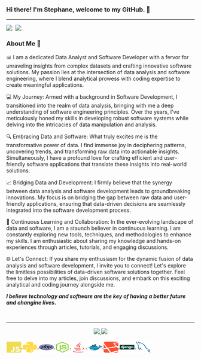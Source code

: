 ### Hi there! I'm Stephane, welcome to my GitHub. 🌱

<hr />

<a href="https://www.linkedin.com/in/moyo-tassimo-stephane/">
  <img align="left" width="24px" src="https://cdn.jsdelivr.net/npm/simple-icons@v3/icons/linkedin.svg"  />
</a>
<a href="mailto:moyo.stephane@gmail.com">
  <img align="left" width="26px" src="https://cdn.jsdelivr.net/npm/simple-icons@v3/icons/gmail.svg" />
</a>

<br/>


### About Me 🚀
📊 I am a dedicated Data Analyst and Software Developer with a fervor for unraveling insights from complex datasets and crafting innovative software solutions. My passion lies at the intersection of data analysis and software engineering, where I blend analytical prowess with coding expertise to create meaningful applications.

💻 My Journey: Armed with a background in Software Development, I transitioned into the realm of data analysis, bringing with me a deep understanding of software engineering principles. Over the years, I've meticulously honed my skills in developing robust software systems while delving into the intricacies of data manipulation and analysis.

🔍 Embracing Data and Software: What truly excites me is the transformative power of data. I find immense joy in deciphering patterns, uncovering trends, and transforming raw data into actionable insights. Simultaneously, I have a profound love for crafting efficient and user-friendly software applications that translate these insights into real-world solutions.

📈 Bridging Data and Development: I firmly believe that the synergy between data analysis and software development leads to groundbreaking innovations. My focus is on bridging the gap between raw data and user-friendly applications, ensuring that data-driven decisions are seamlessly integrated into the software development process.

🚀 Continuous Learning and Collaboration: In the ever-evolving landscape of data and software, I am a staunch believer in continuous learning. I am constantly exploring new tools, techniques, and methodologies to enhance my skills. I am enthusiastic about sharing my knowledge and hands-on experiences through articles, tutorials, and engaging discussions.

🌐 Let's Connect: If you share my enthusiasm for the dynamic fusion of data analysis and software development, I invite you to connect! Let's explore the limitless possibilities of data-driven software solutions together. Feel free to delve into my articles, join discussions, and embark on this exciting analytical and coding journey alongside me.
   
 <b><i>I believe technology and software are the key of having a better future and changine lives. 
    
<br/>
<hr />
  
  <div align="center">
  <a href="https://github.com/Steco17">
  <img height="180em" src="https://github-readme-stats.vercel.app/api?username=Steco17&show_icons=true&theme=gradient&include_all_commits=true&count_private=true"/>
  <img height="180em" src="https://github-readme-stats.vercel.app/api/top-langs/?username=Steco17&layout=compact&langs_count=7&theme=gradient"/>
</div>

<div style="display: inline_block"><br>
  <img align="center" alt="js" height="30" width="40" src="https://raw.githubusercontent.com/devicons/devicon/master/icons/javascript/javascript-plain.svg">
  <img align="center" alt="python" height="30" width="40" src="https://raw.githubusercontent.com/devicons/devicon/master/icons/python/python-plain.svg">
  <img align="center" alt="php" height="30" width="40" src="https://raw.githubusercontent.com/devicons/devicon/master/icons/php/php-original.svg">
  <img align="center" alt="Node" height="30" width="40" src="https://raw.githubusercontent.com/devicons/devicon/master/icons/nodejs/nodejs-original.svg">
  <img align="center" alt="Java" height="30" width="40" src="https://raw.githubusercontent.com/devicons/devicon/master/icons/java/java-plain.svg">
  <img align="center" alt="Docker" height="30" width="40" src="https://raw.githubusercontent.com/devicons/devicon/master/icons/docker/docker-original.svg">
   <img align="center" alt="laravel" height="30" width="40" src="https://raw.githubusercontent.com/devicons/devicon/master/icons/laravel/laravel-plain.svg">
   <img align="center" alt="django" height="30" width="40" src="https://raw.githubusercontent.com/devicons/devicon/master/icons/django/django-original.svg">
  

  <img align="center" alt="MySQL" height="30" width="40" src="https://raw.githubusercontent.com/devicons/devicon/master/icons/mysql/mysql-original.svg">
                                                              
</div>

